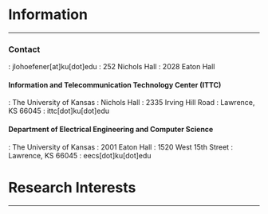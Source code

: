 
# Information

----

### Contact

: jlohoefener[at]ku[dot]edu
: 252 Nichols Hall 
: 2028 Eaton Hall


#### Information and Telecommunication Technology Center (ITTC)

: The University of Kansas
: Nichols Hall
: 2335 Irving Hill Road
: Lawrence, KS 66045
: ittc[dot]ku[dot]edu


#### Department of Electrical Engineering and Computer Science

: The University of Kansas
: 2001 Eaton Hall
: 1520 West 15th Street
: Lawrence, KS 66045
: eecs[dot]ku[dot]edu


# Research Interests

----
